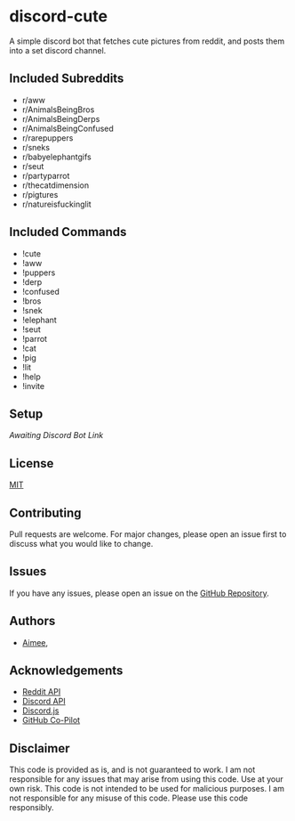 # discord-cute

A simple discord bot that fetches cute pictures from reddit, and posts them into a set discord channel.

## Included Subreddits

- r/aww
- r/AnimalsBeingBros
- r/AnimalsBeingDerps
- r/AnimalsBeingConfused
- r/rarepuppers
- r/sneks
- r/babyelephantgifs
- r/seut
- r/partyparrot
- r/thecatdimension
- r/pigtures
- r/natureisfuckinglit

## Included Commands

- !cute
- !aww
- !puppers
- !derp
- !confused
- !bros
- !snek
- !elephant
- !seut
- !parrot
- !cat
- !pig
- !lit
- !help
- !invite

## Setup

*Awaiting Discord Bot Link*

## License

[MIT](https://choosealicense.com/licenses/mit/)

## Contributing

Pull requests are welcome. For major changes, please open an issue first to discuss what you would like to change.

## Issues

If you have any issues, please open an issue on the [GitHub Repository](https://github.com/aimeesunflower/discord-cute/issues).

## Authors

- [Aimee](https://github.com/aimeesunflower),

## Acknowledgements

- [Reddit API](https://www.reddit.com/dev/api/)
- [Discord API](https://discord.com/developers/docs/intro)
- [Discord.js](https://discord.js.org/#/)
- [GitHub Co-Pilot](https://copilot.github.com/)

## Disclaimer

This code is provided as is, and is not guaranteed to work. I am not responsible for any issues that may arise from using this code. Use at your own risk. This code is not intended to be used for malicious purposes. I am not responsible for any misuse of this code. Please use this code responsibly.
